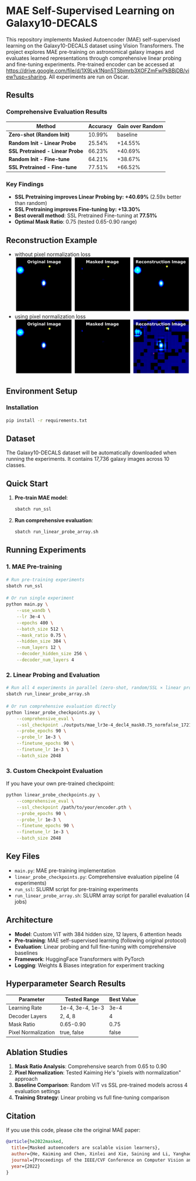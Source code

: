 # MAE Self-Supervised Learning on Galaxy10-DECALS

This repository implements Masked Autoencoder (MAE) self-supervised learning on the Galaxy10-DECALS dataset using Vision Transformers. The project explores MAE pre-training on astronomical galaxy images and evaluates learned representations through comprehensive linear probing and fine-tuning experiments. Pre-trained encoder can be accessed at https://drive.google.com/file/d/1X9Lyk1Nqn5TSbjmrb3XOFZmFwPkBBjDB/view?usp=sharing. All experiments are run on Oscar.

## Results

### Comprehensive Evaluation Results

| Method | Accuracy | Gain over Random |
|--------|----------|------------------|
| **Zero-shot (Random Init)** | 10.99% | baseline |
| **Random Init - Linear Probe** | 25.54% | +14.55% |
| **SSL Pretrained - Linear Probe** | 66.23% | +40.69% |
| **Random Init - Fine-tune** | 64.21% | +38.67% |
| **SSL Pretrained - Fine-tune** | 77.51% | +66.52% |

### Key Findings
- **SSL Pretraining improves Linear Probing by: +40.69%** (2.59x better than random)
- **SSL Pretraining improves Fine-tuning by: +13.30%**
- **Best overall method**: SSL Pretrained Fine-tuning at **77.51%**
- **Optimal Mask Ratio**: 0.75 (tested 0.65-0.90 range)

## Reconstruction Example
- without pixel normalization loss
![MAE reconstruction example](reconstruction_example.png)
- using pixel normalization loss
![MAE reconstruction example](reconstruction_example2.png)

## Environment Setup

### Installation

```bash
pip install -r requirements.txt
```

## Dataset

The Galaxy10-DECALS dataset will be automatically downloaded when running the experiments. It contains 17,736 galaxy images across 10 classes.

## Quick Start

1. **Pre-train MAE model**:
   ```bash
   sbatch run_ssl
   ```

2. **Run comprehensive evaluation**:
   ```bash
   sbatch run_linear_probe_array.sh
   ```

## Running Experiments

### 1. MAE Pre-training

```bash
# Run pre-training experiments
sbatch run_ssl

# Or run single experiment
python main.py \
    --use_wandb \
    --lr 3e-4 \
    --epochs 400 \
    --batch_size 512 \
    --mask_ratio 0.75 \
    --hidden_size 384 \
    --num_layers 12 \
    --decoder_hidden_size 256 \
    --decoder_num_layers 4
```

### 2. Linear Probing and Evaluation

```bash
# Run all 4 experiments in parallel (zero-shot, random/SSL × linear probe/fine-tuning)
sbatch run_linear_probe_array.sh

# Or run comprehensive evaluation directly
python linear_probe_checkpoints.py \
    --comprehensive_eval \
    --ssl_checkpoint ./outputs/mae_lr3e-4_decl4_mask0.75_normfalse_172129/encoder.pth \
    --probe_epochs 90 \
    --probe_lr 1e-3 \
    --finetune_epochs 90 \
    --finetune_lr 1e-3 \
    --batch_size 2048
```

### 3. Custom Checkpoint Evaluation

If you have your own pre-trained checkpoint:

```bash
python linear_probe_checkpoints.py \
    --comprehensive_eval \
    --ssl_checkpoint /path/to/your/encoder.pth \
    --probe_epochs 90 \
    --probe_lr 1e-3 \
    --finetune_epochs 90 \
    --finetune_lr 1e-3 \
    --batch_size 2048
```

## Key Files

- `main.py`: MAE pre-training implementation
- `linear_probe_checkpoints.py`: Comprehensive evaluation pipeline (4 experiments)
- `run_ssl`: SLURM script for pre-training experiments
- `run_linear_probe_array.sh`: SLURM array script for parallel evaluation (4 jobs)

## Architecture

- **Model**: Custom ViT with 384 hidden size, 12 layers, 6 attention heads
- **Pre-training**: MAE self-supervised learning (following original protocol)
- **Evaluation**: Linear probing and full fine-tuning with comprehensive baselines
- **Framework**: HuggingFace Transformers with PyTorch
- **Logging**: Weights & Biases integration for experiment tracking

## Hyperparameter Search Results

| Parameter | Tested Range | Best Value |
|-----------|--------------|------------|
| Learning Rate | 1e-4, 3e-4, 1e-3 | 3e-4 |
| Decoder Layers | 2, 4, 8 | 4 |
| Mask Ratio | 0.65-0.90 | 0.75 |
| Pixel Normalization | true, false | false |

## Ablation Studies

1. **Mask Ratio Analysis**: Comprehensive search from 0.65 to 0.90
2. **Pixel Normalization**: Tested Kaiming He's "pixels with normalization" approach
3. **Baseline Comparison**: Random ViT vs SSL pre-trained models across 4 evaluation settings
4. **Training Strategy**: Linear probing vs full fine-tuning comparison


## Citation

If you use this code, please cite the original MAE paper:

```bibtex
@article{he2022masked,
  title={Masked autoencoders are scalable vision learners},
  author={He, Kaiming and Chen, Xinlei and Xie, Saining and Li, Yanghao and Doll{\'a}r, Piotr and Girshick, Ross},
  journal={Proceedings of the IEEE/CVF Conference on Computer Vision and Pattern Recognition},
  year={2022}
}
```
